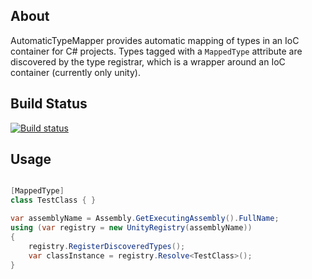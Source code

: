 ## About
AutomaticTypeMapper provides automatic mapping of types in an IoC container for C# projects. Types tagged with a `MappedType` attribute are discovered by the type registrar, which is a wrapper around an IoC container (currently only unity).

## Build Status

[![Build status](https://ethanmoffat.visualstudio.com/EndlessClient/_apis/build/status/AutomaticTypeMapper%20PR%20Gate)](https://ethanmoffat.visualstudio.com/EndlessClient/_build/latest?definitionId=5)

## Usage

```C#

[MappedType]
class TestClass { }

var assemblyName = Assembly.GetExecutingAssembly().FullName;
using (var registry = new UnityRegistry(assemblyName))
{
    registry.RegisterDiscoveredTypes();
    var classInstance = registry.Resolve<TestClass>();
}
```
